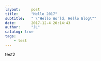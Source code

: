 ```yaml
---
layout:     post
title:      "Hello 2017"
subtitle:   " \"Hello World, Hello Blog\""
date:       2017-12-4 20:14:43
author:     "JL"
catalog: true
tags:
    - test
---
```

test2